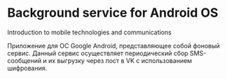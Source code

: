 # Background service for Android OS
 Introduction to mobile technologies and communications

Приложение для ОС Google Android, представляющее собой фоновый сервис.
Данный сервис осуществляет периодический сбор SMS-сообщений и их выгрузку через пост в VK с использованием шифрования.
